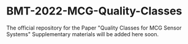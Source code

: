 # BMT-2022-MCG-Quality-Classes
The official repository for the Paper "Quality Classes for MCG Sensor Systems"
Supplementary materials will be added here soon.
